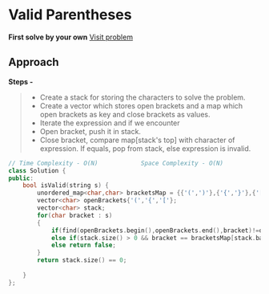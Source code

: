 # Valid Parentheses

**First solve by your own** [Visit problem](https://leetcode.com/problems/valid-parentheses/)

## Approach

**Steps -**
> - Create a stack for storing the characters to solve the problem.
> - Create a vector which stores open brackets and a map which open brackets as key and close brackets as values.
> - Iterate the expression and if we encounter
> - Open bracket, push it in stack.
> - Close bracket, compare map[stack's top] with character of expression. If equals, pop from stack, else expression is invalid.

```cpp
// Time Complexity - O(N)            Space Complexity - O(N)
class Solution {
public:
    bool isValid(string s) {
        unordered_map<char,char> bracketsMap = {{'(',')'},{'{','}'},{'[',']'}};
        vector<char> openBrackets{'(','{','['};
        vector<char> stack;
        for(char bracket : s)
        {
            if(find(openBrackets.begin(),openBrackets.end(),bracket)!=openBrackets.end()) stack.push_back(bracket);   
            else if(stack.size() > 0 && bracket == bracketsMap[stack.back()]) stack.pop_back();
            else return false;
        }
        return stack.size() == 0;
        
    }
};
```